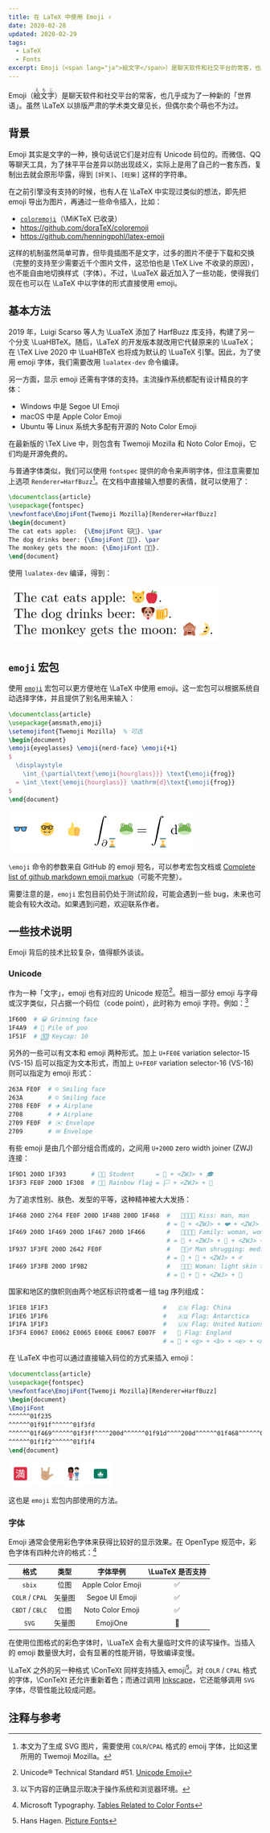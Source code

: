 ```yaml
---
title: 在 LaTeX 中使用 Emoji ✌️
date: 2020-02-28
updated: 2020-02-29
tags:
  - LaTeX
  - Fonts
excerpt: Emoji（<span lang="ja">絵文字</span>）是聊天软件和社交平台的常客，也几乎成为了一种新的「世界语」。虽然 \LaTeX 以排版严肃的学术类文章见长，但偶尔卖个萌也不为过。
---
```


Emoji（<span lang="ja"><ruby>絵<rt>え</rt></ruby><ruby>文<rt>も</rt></ruby><ruby>字<rt>じ</rt></ruby></span>）是聊天软件和社交平台的常客，也几乎成为了一种新的「世界语」。虽然 \LaTeX 以排版严肃的学术类文章见长，但偶尔卖个萌也不为过。

## 背景

Emoji 其实是文字的一种，换句话说它们是对应有 Unicode 码位的。而微信、QQ 等聊天工具，为了抹平平台差异以防出现歧义，实际上是用了自己的一套东西，复制出去就会原形毕露，得到 `[奸笑]`、`[旺柴]` 这样的字符串。

在之前引擎没有支持的时候，也有人在 \LaTeX 中实现过类似的想法，即先把 emoji 导出为图片，再通过一些命令插入，比如：

- [`coloremoji`](https://ctan.org/pkg/coloremoji)（\MiKTeX 已收录）
- <https://github.com/doraTeX/coloremoji>
- <https://github.com/henningpohl/latex-emoji>

这样的机制虽然简单可靠，但毕竟插图不是文字，过多的图片不便于下载和交换（完整的支持至少需要近千个图片文件，这恐怕也是 \TeX Live 不收录的原因），也不能自由地切换样式（字体）。不过，\LuaTeX 最近加入了一些功能，使得我们现在也可以在 \LaTeX 中以字体的形式直接使用 emoji。

## 基本方法

2019 年，Luigi Scarso 等人为 \LuaTeX 添加了 HarfBuzz 库支持，构建了另一个分支 \LuaHBTeX。随后，\LaTeX 的开发版本就改用它代替原来的 \LuaTeX；在 \TeX Live 2020 中 \LuaHBTeX 也将成为默认的 \LuaTeX 引擎。因此，为了使用 emoji 字体，我们需要改用 `lualatex-dev` 命令编译。

另一方面，显示 emoji 还需有字体的支持。主流操作系统都配有设计精良的字体：

- Windows 中是 Segoe UI Emoji
- macOS 中是 Apple Color Emoji
- Ubuntu 等 Linux 系统大多配有开源的 Noto Color Emoji

在最新版的 \TeX Live 中，则包含有 Twemoji Mozilla 和 Noto Color Emoji，它们均是开源免费的。

与普通字体类似，我们可以使用 `fontspec` 提供的命令来声明字体，但注意需要加上选项 `Renderer=HarfBuzz`[^twemoji]。在文档中直接输入想要的表情，就可以使用了：

[^twemoji]: 本文为了生成 SVG 图片，需要使用 `COLR`/`CPAL` 格式的 emoij 字体，比如这里所用的 Twemoji Mozilla。

```latex
\documentclass{article}
\usepackage{fontspec}
\newfontface\EmojiFont{Twemoji Mozilla}[Renderer=HarfBuzz]
\begin{document}
The cat eats apple:  {\EmojiFont 🐱🍎}. \par
The dog drinks beer: {\EmojiFont 🐶🍺}. \par
The monkey gets the moon: {\EmojiFont 🙈🌛}.
\end{document}
```

使用 `lualatex-dev` 编译，得到：

![emoji-basic](./emoji-basic.svg)

## `emoji` 宏包

使用 [`emoji`](https://ctan.org/pkg/emoji) 宏包可以更方便地在 \LaTeX 中使用 emoji。这一宏包可以根据系统自动选择字体，并且提供了别名用来输入：

```latex
\documentclass{article}
\usepackage{amsmath,emoji}
\setemojifont{Twemoji Mozilla}  % 可选
\begin{document}
\emoji{eyeglasses} \emoji{nerd-face} \emoji{+1}
$
  \displaystyle
    \int_{\partial\text{\emoji{hourglass}}} \text{\emoji{frog}}
  = \int_\text{\emoji{hourglass}} \mathrm{d}\text{\emoji{frog}}
$
\end{document}
```

![emoji-package](./emoji-package.svg)

`\emoji` 命令的参数来自 GitHub 的 emoji 短名，可以参考宏包文档或 [Complete list of github markdown emoji markup](https://gist.github.com/rxaviers/7360908)（可能不完整）。

需要注意的是，`emoji` 宏包目前仍处于测试阶段，可能会遇到一些 bug，未来也可能会有较大改动。如果遇到问题，欢迎联系作者。

## 一些技术说明

Emoji 背后的技术比较复杂，值得额外谈谈。

### Unicode

作为一种「文字」，emoji 也有对应的 Unicode 规范[^unicode-tr51]。相当一部分 emoji 与字母或汉字类似，只占据一个码位（code point），此时称为 emoji 字符。例如：[^font]

[^unicode-tr51]: Unicode&reg; Technical Standard #51. [Unicode Emoji](https://www.unicode.org/reports/tr51/)
[^font]: 以下内容的正确显示取决于操作系统和浏览器环境。

```bash
1F600  # 😀 Grinning face
1F4A9  # 💩 Pile of poo
1F51F  # 🔟 Keycap: 10
```

另外的一些可以有文本和 emoji 两种形式。加上 `U+FE0E` variation selector-15 (VS-15) 后可以指定为文本形式，而加上 `U+FE0F` variation selector-16 (VS-16) 则可以指定为 emoji 形式：

```bash
263A FE0F  # ☺️ Smiling face
263A       # ☺ Smiling face
2708 FE0F  # ✈️ Airplane
2708       # ✈ Airplane
2709 FE0F  # ✉️ Envelope
2709       # ✉ Envelope
```

有些 emoji 是由几个部分组合而成的，之间用 `U+200D` zero width joiner (ZWJ) 连接：

```bash
1F9D1 200D 1F393       # 🧑‍🎓 Student      = 🧑 + <ZWJ> + 🎓
1F3F3 FE0F 200D 1F308  # 🏳️‍🌈 Rainbow flag = 🏳️ + <ZWJ> + 🌈
```

为了追求性别、肤色、发型的平等，这种精神被大大发扬：

```bash
1F468 200D 2764 FE0F 200D 1F48B 200D 1F468  #   👨‍❤️‍💋‍👨 Kiss: man, man
                                            # = 👨 + <ZWJ> + ❤️ + <ZWJ> + 💋 + <ZWJ> + 👨
1F469 200D 1F469 200D 1F467 200D 1F466      #   👩‍👩‍👧‍👦 Family: woman, woman, girl, boy
                                            # = 👩 + <ZWJ> + 👩 + <ZWJ> + 👧 + <ZWJ> + 👦
1F937 1F3FE 200D 2642 FE0F                  #   🤷🏾‍♂️ Man shrugging: medium-dark skin tone
                                            # = 🤷 + 🏾 + <ZWJ> + ♂️
1F469 1F3FB 200D 1F9B2                      #   👩🏻‍🦲 Woman: light skin tone, bald
                                            # = 👩 + 🏻 + <ZWJ> + 🦲
```

国家和地区的旗帜则由两个地区标识符或者一组 tag 序列组成：

```bash
1F1E8 1F1F3                                #   🇨🇳 Flag: China          = 🇨 + 🇳
1F1E6 1F1F6                                #   🇦🇶 Flag: Antarctica     = 🇦 + 🇶
1F1FA 1F1F3                                #   🇺🇳 Flag: United Nations = 🇺 + 🇳
1F3F4 E0067 E0062 E0065 E006E E0067 E007F  #   🏴󠁧󠁢󠁥󠁮󠁧󠁿 Flag: England
                                           # = 🏴 + <g> + <b> + <e> + <n> + <g> + <END>
```

在 \LaTeX 中也可以通过直接输入码位的方式来插入 emoji：

```latex
\documentclass{article}
\usepackage{fontspec}
\newfontface\EmojiFont{Twemoji Mozilla}[Renderer=HarfBuzz]
\begin{document}
\EmojiFont
^^^^^^01f235
^^^^^^01f91f^^^^^^01f3fd
^^^^^^01f469^^^^^^01f3ff^^^^200d^^^^^^01f91d^^^^200d^^^^^^01f468^^^^^^01f3fb
^^^^^^01f1f2^^^^^^01f1f4
\end{document}
```

![emoji-unicode](./emoji-unicode.svg)

这也是 `emoji` 宏包内部使用的方法。

### 字体

Emoji 通常会使用彩色字体来获得比较好的显示效果。在 OpenType 规范中，彩色字体有四种允许的格式：[^opentype-color-font]

[^opentype-color-font]: Microsoft Typography. [Tables Related to Color Fonts](https://docs.microsoft.com/typography/opentype/spec/otff#tables-related-to-color-fonts)

| 格式            | 类型   | 字体举例          | \LuaTeX 是否支持 |
|:---------------:|:------:|:-----------------:|:----------------:|
| `sbix`          | 位图   | Apple Color Emoji | ✅               |
| `COLR` / `CPAL` | 矢量图 | Segoe UI Emoji    | ✅               |
| `CBDT` / `CBLC` | 位图   | Noto Color Emoji  | ✅               |
| `SVG`           | 矢量图 | EmojiOne          | 🚫               |

在使用位图格式的彩色字体时，\LuaTeX 会有大量临时文件的读写操作。当插入的 emoji 数量很大时，会有显著的性能开销，导致编译变慢。

\LaTeX 之外的另一种格式 \ConTeXt 同样支持插入 emoji[^context-emoji]。对 `COLR` / `CPAL` 格式的字体，\ConTeXt 还允许重新着色；而通过调用 [Inkscape](https://inkscape.org/)，它还能够调用 `SVG` 字体，尽管性能比较成问题。

[^context-emoji]: Hans Hagen. [Picture Fonts](https://meeting.contextgarden.net/2017/talks/2017-09-12-hans-color-fonts/picture-fonts.pdf)

## 注释与参考

<div id="footnotes"></div>

